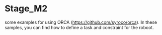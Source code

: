 # Stage_M2

some examples for using ORCA (https://github.com/syroco/orca).
In these samples, you can find how to define a task and constraint for the roboot. 
